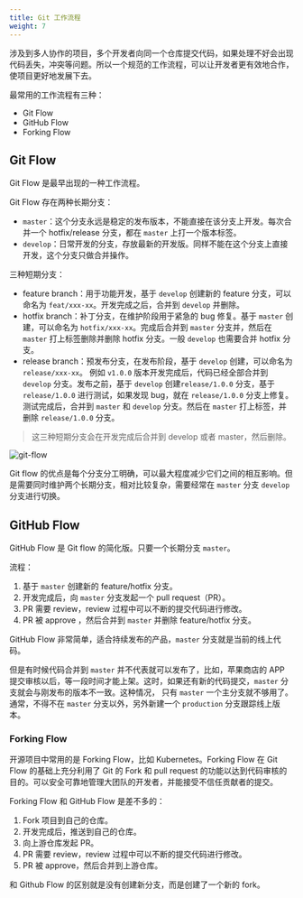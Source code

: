 ```yaml
---
title: Git 工作流程
weight: 7
---
```


涉及到多人协作的项目，多个开发者向同一个仓库提交代码，如果处理不好会出现代码丢失，冲突等问题。所以一个规范的工作流程，可以让开发者更有效地合作，使项目更好地发展下去。

最常用的工作流程有三种：

- Git Flow
- GitHub Flow
- Forking Flow

## Git Flow

Git Flow 是最早出现的一种工作流程。

Git Flow 存在两种长期分支：

- `master`：这个分支永远是稳定的发布版本，不能直接在该分支上开发。每次合并一个 hotfix/release 分支，都在 `master` 上打一个版本标签。
- `develop`：日常开发的分支，存放最新的开发版。同样不能在这个分支上直接开发，这个分支只做合并操作。

三种短期分支：

- feature branch：用于功能开发，基于 `develop` 创建新的 feature 分支，可以命名为 `feat/xxx-xx`。开发完成之后，合并到 `develop` 并删除。
- hotfix branch：补丁分支，在维护阶段用于紧急的 bug 修复。基于 `master` 创建，可以命名为 `hotfix/xxx-xx`。完成后合并到 `master` 分支并，然后在 `master` 打上标签删除并删除 hotfix 
分支。一般 `develop` 也需要合并 hotfix 分支。
- release branch：预发布分支，在发布阶段，基于 `develop` 创建，可以命名为 `release/xxx-xx`。 例如 `v1.0.0` 版本开发完成后，代码已经全部合并到 `develop` 分支。发布之前，基于 
`develop` 创建`release/1.0.0` 分支，基于 `release/1.0.0` 进行测试，如果发现 bug，就在 `release/1.0.0` 分支上修复。测试完成后，合并到 `master` 和 `develop` 分支。然后在 `master`
打上标签，并删除 `release/1.0.0` 分支。

> 这三种短期分支会在开发完成后合并到 develop 或者 master，然后删除。

![git-flow](https://gitee.com/shipengqi/illustrations/raw/main/go/git-flow.png)

Git flow 的优点是每个分支分工明确，可以最大程度减少它们之间的相互影响。但是需要同时维护两个长期分支，相对比较复杂，需要经常在 `master` 分支 `develop` 分支进行切换。

## GitHub Flow

GitHub Flow 是 Git flow 的简化版。只要一个长期分支 `master`。

流程：

1. 基于 `master` 创建新的 feature/hotfix 分支。
2. 开发完成后，向 `master` 分支发起一个 pull request（PR）。
3. PR 需要 review，review 过程中可以不断的提交代码进行修改。
4. PR 被 approve ，然后合并到 `master` 并删除 feature/hotfix 分支。

GitHub Flow 非常简单，适合持续发布的产品，`master` 分支就是当前的线上代码。

但是有时候代码合并到 `master` 并不代表就可以发布了，比如，苹果商店的 APP 提交审核以后，等一段时间才能上架。这时，如果还有新的代码提交，`master` 分支就会与刚发布的版本不一致。这种情况，
只有 `master` 一个主分支就不够用了。通常，不得不在 `master` 分支以外，另外新建一个 `production` 分支跟踪线上版本。

### Forking Flow

开源项目中常用的是 Forking Flow，比如 Kubernetes。Forking Flow 在 Git Flow 的基础上充分利用了 Git 的 Fork 和 pull request 的功能以达到代码审核的目的。可以安全可靠地管理大团队的开发者，并能接受不信任贡献者的提交。

Forking Flow 和 GitHub Flow 是差不多的：

1. Fork 项目到自己的仓库。
2. 开发完成后，推送到自己的仓库。
3. 向上游仓库发起 PR。
4. PR 需要 review，review 过程中可以不断的提交代码进行修改。 
5. PR 被 approve，然后合并到上游仓库。

和 Github Flow 的区别就是没有创建新分支，而是创建了一个新的 fork。
